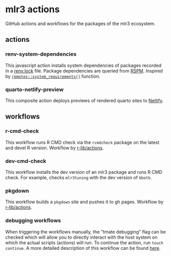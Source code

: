 # mlr3 actions

GitHub actions and workflows for the packages of the mlr3 ecosystem.

## actions
### renv-system-dependencies

This javascript action installs system dependencies of packages recorded in a [renv.lock](https://rstudio.github.io/renv/articles/renv.html) file. 
Package dependencies are queried from [RSPM](https://github.com/rstudio/r-system-requirements). 
Inspired by [`remotes::system_requirements()`](https://github.com/r-lib/remotes) function.

### quarto-netlify-preview

This composite action deploys previews of rendered quarto sites to [Netlify](https://www.netlify.com/).

## workflows

### r-cmd-check

This workflow runs R CMD check via the `rcmdcheck` package on the latest and devel R version.
Workflow by [r-lib/actions](https://github.com/r-lib/actions).

### dev-cmd-check

This workflow installs the dev version of an mlr3 package and runs R CMD check.
For example, checks `mlr3tuning` with the dev version of `bbotk`.


### pkgdown

This workflow builds a `pkgdown` site and pushes it to gh pages.
Workflow by [r-lib/actions](https://github.com/r-lib/actions).

### debugging workflows

When triggering the workflows manually, the "tmate debugging" flag can be checked which will allow you to directly interact with the host system on which the actual scripts (actions) will run.
To continue the action, run `touch continue`.
A more detailed description of this workflow can be found [here](https://github.com/mxschmitt/action-tmate).